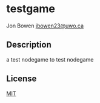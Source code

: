 # testgame
Jon Bowen <jbowen23@uwo.ca>

## Description

a test nodegame to test nodegame

## License

[MIT](LICENSE)
